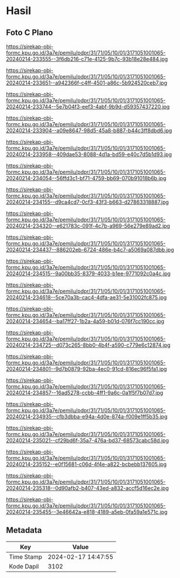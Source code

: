 # Hasil

## Foto C Plano

https://sirekap-obj-formc.kpu.go.id/3a7e/pemilu/pdpr/31/71/05/10/01/3171051001065-20240214-233555--3f6db216-c71e-4125-9b7c-93b18e28e484.jpg

https://sirekap-obj-formc.kpu.go.id/3a7e/pemilu/pdpr/31/71/05/10/01/3171051001065-20240214-233651--a942366f-c4ff-4501-a86c-5b924520ceb7.jpg

https://sirekap-obj-formc.kpu.go.id/3a7e/pemilu/pdpr/31/71/05/10/01/3171051001065-20240214-233744--5e7b04f3-eef3-4abf-9b9d-d59357437220.jpg

https://sirekap-obj-formc.kpu.go.id/3a7e/pemilu/pdpr/31/71/05/10/01/3171051001065-20240214-233904--a09e8647-98d5-45a8-b887-b44c3ff8dbd6.jpg

https://sirekap-obj-formc.kpu.go.id/3a7e/pemilu/pdpr/31/71/05/10/01/3171051001065-20240214-233958--409dae53-8088-4d1a-bd59-e40c7d5b1d93.jpg

https://sirekap-obj-formc.kpu.go.id/3a7e/pemilu/pdpr/31/71/05/10/01/3171051001065-20240214-234054--56ffd3c1-bf71-4759-bb69-070b91018b6b.jpg

https://sirekap-obj-formc.kpu.go.id/3a7e/pemilu/pdpr/31/71/05/10/01/3171051001065-20240214-234155--d9ca4cd7-0cf3-43f3-b663-d27863318887.jpg

https://sirekap-obj-formc.kpu.go.id/3a7e/pemilu/pdpr/31/71/05/10/01/3171051001065-20240214-234320--e621783c-091f-4c7b-a969-56e279e89ad2.jpg

https://sirekap-obj-formc.kpu.go.id/3a7e/pemilu/pdpr/31/71/05/10/01/3171051001065-20240214-234437--886202eb-6724-486e-b4c7-a5069a087dbb.jpg

https://sirekap-obj-formc.kpu.go.id/3a7e/pemilu/pdpr/31/71/05/10/01/3171051001065-20240214-234515--9a00bb35-8379-4033-b1ee-9771092c0a4c.jpg

https://sirekap-obj-formc.kpu.go.id/3a7e/pemilu/pdpr/31/71/05/10/01/3171051001065-20240214-234618--5ce70a3b-cac4-4dfa-ae31-5e31002fc875.jpg

https://sirekap-obj-formc.kpu.go.id/3a7e/pemilu/pdpr/31/71/05/10/01/3171051001065-20240214-234654--ba17ff27-1b2a-4a59-b01d-076f7cc190cc.jpg

https://sirekap-obj-formc.kpu.go.id/3a7e/pemilu/pdpr/31/71/05/10/01/3171051001065-20240214-234725--d073c265-8bb0-4b4f-a590-c779e6c12874.jpg

https://sirekap-obj-formc.kpu.go.id/3a7e/pemilu/pdpr/31/71/05/10/01/3171051001065-20240214-234801--9d7b0879-92ba-4ec0-91cd-816ec96f5fa1.jpg

https://sirekap-obj-formc.kpu.go.id/3a7e/pemilu/pdpr/31/71/05/10/01/3171051001065-20240214-234857--16ad5278-ccbb-4ff1-9a6c-0a1f5f7b07d7.jpg

https://sirekap-obj-formc.kpu.go.id/3a7e/pemilu/pdpr/31/71/05/10/01/3171051001065-20240214-234935--cfb3dbba-e94a-4d0e-874a-f009e1ff5b35.jpg

https://sirekap-obj-formc.kpu.go.id/3a7e/pemilu/pdpr/31/71/05/10/01/3171051001065-20240214-235021--cf29bd6f-35a7-476a-bd37-68573cabc58d.jpg

https://sirekap-obj-formc.kpu.go.id/3a7e/pemilu/pdpr/31/71/05/10/01/3171051001065-20240214-235152--e0f15681-c06d-4f4e-a822-bcbebb137605.jpg

https://sirekap-obj-formc.kpu.go.id/3a7e/pemilu/pdpr/31/71/05/10/01/3171051001065-20240214-235318--0d90afb2-b407-43ed-a832-accf5d16ec2e.jpg

https://sirekap-obj-formc.kpu.go.id/3a7e/pemilu/pdpr/31/71/05/10/01/3171051001065-20240214-235455--3e46642a-e818-4189-a5eb-0fa59a1e571c.jpg


## Metadata

| Key        | Value               |
| ---------- | ------------------- |
| Time Stamp | 2024-02-17 14:47:55 |
| Kode Dapil | 3102                |



